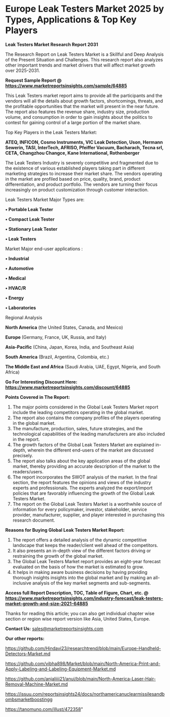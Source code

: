 # Europe Leak Testers Market 2025 by Types, Applications & Top Key Players

<strong>Leak Testers Market Research Report 2031</strong>

The Research Report on Leak Testers Market is a Skillful and Deep Analysis of the Present Situation and Challenges. This research report also analyzes other important trends and market drivers that will affect market growth over 2025-2031.

<strong>Request Sample Report @ <a href=https://www.marketreportsinsights.com/sample/64885>https://www.marketreportsinsights.com/sample/64885</a></strong>

This Leak Testers market report aims to provide all the participants and the vendors will all the details about growth factors, shortcomings, threats, and the profitable opportunities that the market will present in the near future. The report also features the revenue share, industry size, production volume, and consumption in order to gain insights about the politics to contest for gaining control of a large portion of the market share.

Top Key Players in the Leak Testers Market:

<strong>ATEQ, INFICON, Cosmo Instruments, VIC Leak Detection, Uson, Hermann Sewerin, TASI, InterTech, AFRISO, Pfeiffer Vacuum, Bacharach, Tecna srl, CETA, Changzhou Changce, Kane International, Rothenberger</strong>

The Leak Testers Industry is severely competitive and fragmented due to the existence of various established players taking part in different marketing strategies to increase their market share. The vendors operating in the market are profiled based on price, quality, brand, product differentiation, and product portfolio. The vendors are turning their focus increasingly on product customization through customer interaction.

Leak Testers Market Major Types are:

<strong>• Portable Leak Tester

• Compact Leak Tester

• Stationary Leak Tester

• Leak Testers</strong>

Market Major end-user applications :

<strong>• Industrial

• Automotive

• Medical

• HVAC/R

• Energy

• Laboratories</strong>

Regional Analysis

</u><strong><b>North America</b></strong> (the United States, Canada, and Mexico)

<strong><b>Europe </b></strong>(Germany, France, UK, Russia, and Italy)

<strong><b>Asia-Pacific</b></strong> (China, Japan, Korea, India, and Southeast Asia)

<strong><b>South America</b></strong> (Brazil, Argentina, Colombia, etc.)

<strong><b>The Middle East and Africa</b></strong> (Saudi Arabia, UAE, Egypt, Nigeria, and South Africa)

<strong>Go For Interesting Discount Here: <a href=https://www.marketreportsinsights.com/discount/64885>https://www.marketreportsinsights.com/discount/64885</a></strong>

<strong>Points Covered in The Report:</strong>
<ol>
  <li>The major points considered in the Global Leak Testers Market report include the leading competitors operating in the global market.</li>
  <li>The report also contains the company profiles of the players operating in the global market.</li>
  <li>The manufacture, production, sales, future strategies, and the technological capabilities of the leading manufacturers are also included in the report.</li>
  <li>The growth factors of the Global Leak Testers Market are explained in-depth, wherein the different end-users of the market are discussed precisely.</li>
  <li>The report also talks about the key application areas of the global market, thereby providing an accurate description of the market to the readers/users.</li>
  <li>The report incorporates the SWOT analysis of the market. In the final section, the report features the opinions and views of the industry experts and professionals. The experts analyzed the export/import policies that are favorably influencing the growth of the Global Leak Testers Market.</li>
  <li>The report on the Global Leak Testers Market is a worthwhile source of information for every policymaker, investor, stakeholder, service provider, manufacturer, supplier, and player interested in purchasing this research document.</li>
</ol>
<strong>Reasons for Buying Global Leak Testers Market Report:</strong>

<ol>
  <li>The report offers a detailed analysis of the dynamic competitive landscape that keeps the reader/client well ahead of the competitors.</li>
  <li>It also presents an in-depth view of the different factors driving or restraining the growth of the global market.</li>
  <li>The Global Leak Testers Market report provides an eight-year forecast evaluated on the basis of how the market is estimated to grow.</li>
  <li>It helps in making aware business decisions by having providing thorough insights insights into the global market and by making an all-inclusive analysis of the key market segments and sub-segments.</li>
</ol>
<strong>Access full Report Description, TOC, Table of Figure, Chart, etc. @ <a href=https://www.marketreportsinsights.com/industry-forecast/leak-testers-market-growth-and-size-2021-64885>https://www.marketreportsinsights.com/industry-forecast/leak-testers-market-growth-and-size-2021-64885</a></strong>


Thanks for reading this article; you can also get individual chapter wise section or region wise report version like Asia, United States, Europe.

<strong>Contact Us:</strong>
sales@marketreportsinsights.com

<strong>Our other reports:</strong>

<a href=https://github.com/Hindavi23/researchtrend/blob/main/Europe-Handheld-Detectors-Market.md>https://github.com/Hindavi23/researchtrend/blob/main/Europe-Handheld-Detectors-Market.md</a>

<a href=https://github.com/vibha898/Market/blob/main/North-America-Print-and-Apply-Labeling-and-Labeling-Equipment-Market.md>https://github.com/vibha898/Market/blob/main/North-America-Print-and-Apply-Labeling-and-Labeling-Equipment-Market.md</a>

<a href=https://github.com/anjaliiii21/anui/blob/main/North-America-Laser-Hair-Removal-Machine-Market.md>https://github.com/anjaliiii21/anui/blob/main/North-America-Laser-Hair-Removal-Machine-Market.md</a>

<a href=https://issuu.com/reportsinsights24/docs/northamericanuclearmissilesandbombsmarketboostingg>https://issuu.com/reportsinsights24/docs/northamericanuclearmissilesandbombsmarketboostingg</a>

<a href=https://tanomuno.com/illust/472358>https://tanomuno.com/illust/472358</a>"
